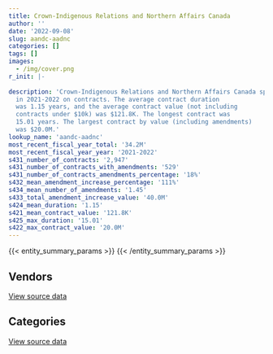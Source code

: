 ```yaml
---
title: Crown-Indigenous Relations and Northern Affairs Canada
author: ''
date: '2022-09-08'
slug: aandc-aadnc
categories: []
tags: []
images:
  - /img/cover.png
r_init: |-
  
description: 'Crown-Indigenous Relations and Northern Affairs Canada spent an estimated $34.2M
  in 2021-2022 on contracts. The average contract duration
  was 1.15 years, and the average contract value (not including
  contracts under $10k) was $121.8K. The longest contract was
  15.01 years. The largest contract by value (including amendments)
  was $20.0M.'
lookup_name: 'aandc-aadnc'
most_recent_fiscal_year_total: '34.2M'
most_recent_fiscal_year_year: '2021-2022'
s431_number_of_contracts: '2,947'
s431_number_of_contracts_with_amendments: '529'
s431_number_of_contracts_amendments_percentage: '18%'
s432_mean_amendment_increase_percentage: '111%'
s434_mean_number_of_amendments: '1.45'
s433_total_amendment_increase_value: '40.0M'
s424_mean_duration: '1.15'
s421_mean_contract_value: '121.8K'
s425_max_duration: '15.01'
s422_max_contract_value: '20.0M'
---
```


<script src="/rmarkdown-libs/htmlwidgets/htmlwidgets.js"></script>
<link href="/rmarkdown-libs/datatables-css/datatables-crosstalk.css" rel="stylesheet" />
<script src="/rmarkdown-libs/datatables-binding/datatables.js"></script>
<script src="/rmarkdown-libs/jquery/jquery-3.6.0.min.js"></script>
<link href="/rmarkdown-libs/dt-core-bootstrap/css/dataTables.bootstrap.min.css" rel="stylesheet" />
<link href="/rmarkdown-libs/dt-core-bootstrap/css/dataTables.bootstrap.extra.css" rel="stylesheet" />
<script src="/rmarkdown-libs/dt-core-bootstrap/js/jquery.dataTables.min.js"></script>
<script src="/rmarkdown-libs/dt-core-bootstrap/js/dataTables.bootstrap.min.js"></script>
<link href="/rmarkdown-libs/crosstalk/css/crosstalk.min.css" rel="stylesheet" />
<script src="/rmarkdown-libs/crosstalk/js/crosstalk.min.js"></script>
<script src="/rmarkdown-libs/htmlwidgets/htmlwidgets.js"></script>
<link href="/rmarkdown-libs/datatables-css/datatables-crosstalk.css" rel="stylesheet" />
<script src="/rmarkdown-libs/datatables-binding/datatables.js"></script>
<script src="/rmarkdown-libs/jquery/jquery-3.6.0.min.js"></script>
<link href="/rmarkdown-libs/dt-core-bootstrap/css/dataTables.bootstrap.min.css" rel="stylesheet" />
<link href="/rmarkdown-libs/dt-core-bootstrap/css/dataTables.bootstrap.extra.css" rel="stylesheet" />
<script src="/rmarkdown-libs/dt-core-bootstrap/js/jquery.dataTables.min.js"></script>
<script src="/rmarkdown-libs/dt-core-bootstrap/js/dataTables.bootstrap.min.js"></script>
<link href="/rmarkdown-libs/crosstalk/css/crosstalk.min.css" rel="stylesheet" />
<script src="/rmarkdown-libs/crosstalk/js/crosstalk.min.js"></script>

{{< entity_summary_params >}}
{{< /entity_summary_params >}}

## Vendors

<div id="htmlwidget-1" style="width:100%;height:auto;" class="datatables html-widget"></div>
<script type="application/json" data-for="htmlwidget-1">{"x":{"style":"bootstrap","filter":"none","vertical":false,"data":[["<a href=\"/vendors/4_office_automation/\">4 Office Automation<\/a>","<a href=\"/vendors/adga_group/\">ADGA Group<\/a>","<a href=\"/vendors/advanced_business_interiors/\">Advanced Business Interiors<\/a>","<a href=\"/vendors/advanced_chippewa_technologies/\">Advanced Chippewa Technologies<\/a>","<a href=\"/vendors/aecom/\">AECOM<\/a>","<a href=\"/vendors/air_tindi/\">Air Tindi<\/a>","<a href=\"/vendors/altis_human_resources/\">Altis Human Resources<\/a>","<a href=\"/vendors/applied_electonics/\">Applied Electonics<\/a>","<a href=\"/vendors/arcadis_canada/\">Arcadis Canada<\/a>","<a href=\"/vendors/artemp_personnel_services/\">Artemp Personnel Services<\/a>","<a href=\"/vendors/asokan_business_interiors/\">Asokan Business Interiors<\/a>","<a href=\"/vendors/associated_engineering/\">Associated Engineering<\/a>","<a href=\"/vendors/bdo_canada/\">BDO Canada<\/a>","<a href=\"/vendors/beckman_coulter_canada/\">Beckman Coulter Canada<\/a>","<a href=\"/vendors/bell_canada/\">Bell Canada<\/a>","<a href=\"/vendors/blumetric_environmental/\">Blumetric Environmental<\/a>","<a href=\"/vendors/cache_computer_consulting/\">Cache Computer Consulting<\/a>","<a href=\"/vendors/calian/\">Calian<\/a>","<a href=\"/vendors/canadian_bank_note_company/\">Canadian Bank Note Company<\/a>","<a href=\"/vendors/canadian_corps_of_commissionaires/\">Canadian Corps of Commissionaires<\/a>","<a href=\"/vendors/canadian_development_consultants/\">Canadian Development Consultants<\/a>","<a href=\"/vendors/canon/\">Canon<\/a>","<a href=\"/vendors/cansel_survey_equipment/\">Cansel Survey Equipment<\/a>","<a href=\"/vendors/cdci_research/\">CDCI Research<\/a>","<a href=\"/vendors/cdw_canada/\">CDW Canada<\/a>","<a href=\"/vendors/cgi/\">CGI<\/a>","<a href=\"/vendors/charron_human_resources/\">Charron Human Resources<\/a>","<a href=\"/vendors/cision_canada/\">Cision Canada<\/a>","<a href=\"/vendors/colliers_project_leaders/\">Colliers Project Leaders<\/a>","<a href=\"/vendors/compucom_canada/\">Compucom Canada<\/a>","<a href=\"/vendors/conexsys/\">CONEXSYS<\/a>","<a href=\"/vendors/coradix_technology_consulting/\">Coradix Technology Consulting<\/a>","<a href=\"/vendors/cossette_communications/\">Cossette Communications<\/a>","<a href=\"/vendors/csdc_systems/\">CSDC Systems<\/a>","<a href=\"/vendors/dell_computer/\">Dell Computer<\/a>","<a href=\"/vendors/deloitte/\">Deloitte<\/a>","<a href=\"/vendors/dillon_consulting/\">Dillon Consulting<\/a>","<a href=\"/vendors/donna_cona/\">Donna Cona<\/a>","<a href=\"/vendors/dynabook_canada/\">Dynabook Canada<\/a>","<a href=\"/vendors/ebsco_canada/\">EBSCO Canada<\/a>","<a href=\"/vendors/eclipsys_solutions/\">Eclipsys Solutions<\/a>","<a href=\"/vendors/ecole_de_langues_abce/\">Ecole De Langues Abce<\/a>","<a href=\"/vendors/ecole_de_langues_la_cite/\">Ecole De Langues La Cite<\/a>","<a href=\"/vendors/elsevier/\">Elsevier<\/a>","<a href=\"/vendors/emtec/\">Emtec<\/a>","<a href=\"/vendors/englobe/\">Englobe<\/a>","<a href=\"/vendors/ernst_young/\">Ernst Young<\/a>","<a href=\"/vendors/esri/\">ESRI<\/a>","<a href=\"/vendors/evaluation_personnel_selection/\">Evaluation Personnel Selection<\/a>","<a href=\"/vendors/excel_human_resources/\">Excel Human Resources<\/a>","<a href=\"/vendors/fast_forward_french/\">Fast Forward French<\/a>","<a href=\"/vendors/fca_canada/\">FCA Canada<\/a>","<a href=\"/vendors/felix_technology/\">Felix Technology<\/a>","<a href=\"/vendors/ference_company_consulting/\">Ference Company Consulting<\/a>","<a href=\"/vendors/fmc_professionals/\">FMC Professionals<\/a>","<a href=\"/vendors/ford_motor_company/\">Ford Motor Company<\/a>","<a href=\"/vendors/freebalance/\">FreeBalance<\/a>","<a href=\"/vendors/gap_wireless/\">Gap Wireless<\/a>","<a href=\"/vendors/gartner/\">Gartner<\/a>","<a href=\"/vendors/general_motors/\">General Motors<\/a>","<a href=\"/vendors/genesis_integration/\">Genesis Integration<\/a>","<a href=\"/vendors/global_knowledge/\">Global Knowledge<\/a>","<a href=\"/vendors/global_upholstery/\">Global Upholstery<\/a>","<a href=\"/vendors/grand_toy/\">Grand Toy<\/a>","<a href=\"/vendors/graybridge_international_consulting/\">Graybridge International Consulting<\/a>","<a href=\"/vendors/great_slave_helicopters/\">Great Slave Helicopters<\/a>","<a href=\"/vendors/hemmera_envirochem/\">Hemmera Envirochem<\/a>","<a href=\"/vendors/hoskin_scientific/\">Hoskin Scientific<\/a>","<a href=\"/vendors/hypertec/\">Hypertec<\/a>","<a href=\"/vendors/ibm_canada/\">IBM Canada<\/a>","<a href=\"/vendors/ifathom/\">iFathom<\/a>","<a href=\"/vendors/instrux_media/\">Instrux Media<\/a>","<a href=\"/vendors/ipsos/\">Ipsos<\/a>","<a href=\"/vendors/ipss/\">IPSS<\/a>","<a href=\"/vendors/iron_mountain/\">Iron Mountain<\/a>","<a href=\"/vendors/it_net_consultants/\">IT NET Consultants<\/a>","<a href=\"/vendors/itex/\">ITEX<\/a>","<a href=\"/vendors/jones_lang_lasalle/\">Jones Lang Lasalle<\/a>","<a href=\"/vendors/kenn_borek_air/\">Kenn Borek Air<\/a>","<a href=\"/vendors/konica_minolta_business_solutions/\">Konica Minolta Business Solutions<\/a>","<a href=\"/vendors/kpmg/\">KPMG<\/a>","<a href=\"/vendors/language_research_development_group/\">Language Research Development Group<\/a>","<a href=\"/vendors/lionbridge/\">Lionbridge<\/a>","<a href=\"/vendors/lumina_it/\">Lumina IT<\/a>","<a href=\"/vendors/macdonald_dettwiler_and_associates/\">MacDonald Dettwiler and Associates<\/a>","<a href=\"/vendors/maxsys_staffing_and_consulting/\">Maxsys Staffing and Consulting<\/a>","<a href=\"/vendors/media_q/\">Media Q<\/a>","<a href=\"/vendors/microsoft_canada/\">Microsoft Canada<\/a>","<a href=\"/vendors/mnp/\">MNP<\/a>","<a href=\"/vendors/mobile_resource_group/\">Mobile Resource Group<\/a>","<a href=\"/vendors/modis_canada/\">Modis Canada<\/a>","<a href=\"/vendors/morpho_canada/\">Morpho Canada<\/a>","<a href=\"/vendors/nations_translation_group/\">Nations Translation Group<\/a>","<a href=\"/vendors/nattiq/\">NATTIQ<\/a>","<a href=\"/vendors/nisha_techonologies/\">Nisha Techonologies<\/a>","<a href=\"/vendors/nitam_solutions/\">Nitam Solutions<\/a>","<a href=\"/vendors/northern_micro/\">Northern Micro<\/a>","<a href=\"/vendors/nova_networks/\">Nova Networks<\/a>","<a href=\"/vendors/nuix_north_america/\">Nuix North America<\/a>","<a href=\"/vendors/onx_enterprise_solutions/\">OnX Enterprise Solutions<\/a>","<a href=\"/vendors/openframe_technologies/\">OpenFrame Technologies<\/a>","<a href=\"/vendors/opentext/\">OpenText<\/a>","<a href=\"/vendors/optiv_canada_federal/\">Optiv Canada Federal<\/a>","<a href=\"/vendors/oracle_canada/\">Oracle Canada<\/a>","<a href=\"/vendors/pitney_bowes/\">Pitney Bowes<\/a>","<a href=\"/vendors/pleiad_canada/\">Pleiad Canada<\/a>","<a href=\"/vendors/pra/\">PRA<\/a>","<a href=\"/vendors/pricewaterhouse_coopers/\">Pricewaterhouse Coopers<\/a>","<a href=\"/vendors/printers_plus/\">Printers Plus<\/a>","<a href=\"/vendors/prologic_systems/\">Prologic Systems<\/a>","<a href=\"/vendors/promaxis/\">Promaxis<\/a>","<a href=\"/vendors/proquest/\">ProQuest<\/a>","<a href=\"/vendors/protak_consulting_group/\">Protak Consulting Group<\/a>","<a href=\"/vendors/purespirit_solutions/\">PureSpirIT Solutions<\/a>","<a href=\"/vendors/qmr/\">QMR<\/a>","<a href=\"/vendors/quantum_management_services/\">Quantum Management Services<\/a>","<a href=\"/vendors/queen_s_university/\">Queen’s University<\/a>","<a href=\"/vendors/quintet_consulting/\">Quintet Consulting<\/a>","<a href=\"/vendors/r_e_gilmore_investments/\">R E Gilmore Investments<\/a>","<a href=\"/vendors/randstad/\">Randstad<\/a>","<a href=\"/vendors/raymond_chabot_grant_thornton/\">Raymond Chabot Grant Thornton<\/a>","<a href=\"/vendors/ricoh/\">Ricoh<\/a>","<a href=\"/vendors/robertson_geoconsultants/\">Robertson Geoconsultants<\/a>","<a href=\"/vendors/s_p_global_market_intelligence/\">S P Global Market Intelligence<\/a>","<a href=\"/vendors/samson_associes/\">Samson Associes<\/a>","<a href=\"/vendors/sap/\">SAP<\/a>","<a href=\"/vendors/sas_institute/\">SAS Institute<\/a>","<a href=\"/vendors/sharp_electronics/\">Sharp Electronics<\/a>","<a href=\"/vendors/si_systems/\">SI Systems<\/a>","<a href=\"/vendors/simplex_grinnell/\">Simplex Grinnell<\/a>","<a href=\"/vendors/slr_consulting_canada/\">SLR Consulting Canada<\/a>","<a href=\"/vendors/snc_lavalin/\">SNC Lavalin<\/a>","<a href=\"/vendors/softchoice/\">Softchoice<\/a>","<a href=\"/vendors/st_joseph_print_group/\">St Joseph Print Group<\/a>","<a href=\"/vendors/stantec/\">Stantec<\/a>","<a href=\"/vendors/stratos/\">Stratos<\/a>","<a href=\"/vendors/subaru_canada/\">Subaru Canada<\/a>","<a href=\"/vendors/teksystems_canada/\">Teksystems Canada<\/a>","<a href=\"/vendors/tetra_tech/\">Tetra Tech<\/a>","<a href=\"/vendors/the_aim_group/\">The AIM Group<\/a>","<a href=\"/vendors/the_right_door_consulting/\">The Right Door Consulting<\/a>","<a href=\"/vendors/the_vcan_group/\">The VCAN Group<\/a>","<a href=\"/vendors/thg_the_history_group/\">THG the History Group<\/a>","<a href=\"/vendors/tiree/\">Tiree<\/a>","<a href=\"/vendors/toromont/\">Toromont<\/a>","<a href=\"/vendors/toshiba_canada/\">Toshiba Canada<\/a>","<a href=\"/vendors/totem_offisource/\">Totem Offisource<\/a>","<a href=\"/vendors/tpg_technology_consultants/\">TPG Technology Consultants<\/a>","<a href=\"/vendors/turtle_island_staffing/\">Turtle Island Staffing<\/a>","<a href=\"/vendors/university_of_ottawa/\">University of Ottawa<\/a>","<a href=\"/vendors/university_of_regina/\">University of Regina<\/a>","<a href=\"/vendors/vwr_international/\">VWR International<\/a>","<a href=\"/vendors/wampum_records/\">Wampum Records<\/a>","<a href=\"/vendors/wolters_kluwer/\">Wolters Kluwer<\/a>","<a href=\"/vendors/wood_canada/\">Wood Canada<\/a>","<a href=\"/vendors/workdynamics_technologies/\">WorkDynamics Technologies<\/a>","<a href=\"/vendors/xerox/\">Xerox<\/a>"],[31632.53,476940.69,36531.06,491568.03,null,32281.81,588308.57,27863.05,659957.4,227136.96,230748.86,36015,192570.84,68109.69,485131.26,129419,null,678420.99,18155.04,32696.13,1227016.06,67223.6,null,62970.01,250343.31,76233.77,null,47865.62,749393.21,280658.61,49493.56,747283.57,473033.82,null,null,583541.59,null,6666293.94,null,52219.26,1022.29,77622.77,null,24438.28,95326.37,null,297030.23,433170.61,null,null,24800,65480.1,64410,107213.42,0,null,null,46839.06,1792981.9,null,null,39452.03,24824.1,19262.25,12128.9,null,null,62990.55,85627.63,843139,55762.88,null,241003.16,669540.54,558859.85,371723.01,130929.04,null,null,70419.52,303209.29,null,38624.34,26123.52,19679.36,34402.16,null,506343.81,0,147073.33,null,11598.49,null,50722.92,1004462.05,148608.08,2276647.37,19476.9,null,22326.27,26247.76,107732.04,null,3212967.18,7054.45,65559.24,null,45253.83,null,5052.73,19014.88,60967.3,null,null,727893.13,36072.55,null,13698.55,29332.8,4074.75,854151.44,29306.35,811460.12,107945.72,266421.92,null,3396.25,2538.9,347949.6,77735.18,243862.95,113326.93,12448.88,39512.3,114447.5,874772.73,23473.8,null,118143.81,161749.37,596539.17,89274.71,1252088,512733.85,79666.57,492670.22,null,246800.21,135660.21,10652.78,12284,173057.06,1690704.16,8968.05,449963.16,332349.99,107820.2],[31719.2,218862.25,null,104694.83,42059.4,23043.4,609763.84,null,607286.57,302033.51,63950.94,null,233444.24,null,null,126352.1,null,null,241205.6,263955.73,345496.72,73661.08,null,867618.65,189359.97,76442.63,1714.19,52840.54,268279.27,null,null,729733.93,null,65584.36,null,96719,165668.5,6017174.8,2115374.25,353080.41,34112.81,96105.25,null,null,96184.95,173314.94,297844.01,242440.67,135670.5,78543.68,24990,null,null,391282.22,39940.73,52821.3,61166.7,null,483841.18,null,13793.55,35279.44,null,null,21595.44,null,null,null,null,1582061.23,null,160546.12,null,null,312308.87,158847.94,122020.67,null,null,53877.4,125817.74,null,38730.16,37894.74,null,29436.75,84750,1427104.81,15924.58,183778.81,null,null,null,76083.64,60000.57,126436.9,464636.9,null,55615.5,27238.05,93268.75,290100.96,56486.58,1952781.67,7073.78,15360.31,null,null,46666.69,null,19066.97,62236.88,61718.58,38374.89,510374.16,null,null,84897.75,32857.34,null,985910.06,26951.3,884897.86,108241.46,484401.14,293347.48,102796.01,null,244982.39,40960.46,183426.68,340809.74,99349.61,null,283501.16,514876.53,null,249771.7,159752.83,132986.27,358503.83,null,1640711.7,998630.32,null,null,24804.71,null,161900.2,51347.55,null,null,2053199.48,null,433002.22,199751.17,61433.65],[null,null,null,196822.5,null,69287.3,510170.36,null,435255.58,64335.22,13776.55,null,126647.84,null,null,454022.74,null,null,704320.36,60991.19,58010.38,38404.59,25312.93,2014160.92,70641.17,76233.77,23173.26,null,267242.5,null,null,191555.12,null,28693.16,36212.4,647340.8,125350.87,5332582.61,null,322209.99,null,8012.4,13417.02,null,null,305723.1,409253.56,639890.17,null,null,null,null,null,85502.34,null,null,null,null,null,null,null,1150.69,null,null,27024.2,null,338539.36,null,16443,138869.32,null,25650.38,null,null,11497.5,null,null,5336.16,78046.09,28278.33,158981.38,37683.13,null,11683.17,null,230751.64,null,null,106811.17,null,null,null,40000,null,null,null,null,null,63791.36,19126.17,null,88628.36,50907.66,273289.75,7054.45,85793.26,null,null,75666.71,null,19014.88,65306.37,null,null,393949.36,null,null,147860.34,null,null,854151.44,26877.66,1321456.09,98777.73,291758.24,null,61946.7,null,null,null,216791.4,370845.07,40289.13,null,236543.78,1108680.81,null,null,205922.85,266979.53,2447.28,null,1110748.57,30637.04,null,null,null,null,10616.41,3105.54,null,null,753534.66,null,73350.1,224701.4,56014.56],[null,null,null,null,119202.68,127513.26,264548.44,null,470675.08,87303.64,null,null,36038.21,null,null,300482.65,5930.99,null,704320.36,81989.97,76773.06,29379.07,null,1985656.92,8521.59,76233.77,10602.56,null,286787.42,null,null,null,null,null,null,317681.13,282209.33,5600041.91,15519,null,null,1440.59,44659.53,null,null,511100.25,281483.5,47906.79,38827.06,12855.04,26400,null,null,114385.4,null,61031.43,null,null,null,51894.15,null,null,null,null,65199,55756,478941.34,19422.89,null,null,null,null,null,null,13134.1,null,null,143587.19,83337.43,28278.33,62931.38,58853.41,null,null,null,449358.46,null,null,0,92957.32,28886.22,null,26200.07,null,null,null,null,null,63791.36,null,null,null,null,null,7054.45,13322.5,4332.29,null,null,null,77278.31,null,null,null,206648.55,null,30870,149934.38,null,null,1277351.76,5108.42,1525969.76,null,40738.31,null,null,null,null,null,998232.18,131907.3,null,null,162419.47,478148.54,null,null,null,216307.24,68719.1,null,1515839.49,null,null,null,null,null,null,null,null,null,829071.93,null,null,119174.29,51707.61]],"container":"<table class=\"table table-striped table-hover row-border order-column display\">\n  <thead>\n    <tr>\n      <th>Vendor<\/th>\n      <th>2018-2019<\/th>\n      <th>2019-2020<\/th>\n      <th>2020-2021<\/th>\n      <th>2021-2022<\/th>\n    <\/tr>\n  <\/thead>\n<\/table>","options":{"order":[[4,"desc"]],"pageLength":10,"autoWidth":true,"columnDefs":[{"targets":1,"render":"function(data, type, row, meta) {\n    return type !== 'display' ? data : DTWidget.formatCurrency(data, \"$\", 2, 3, \",\", \".\", true, null);\n  }"},{"targets":2,"render":"function(data, type, row, meta) {\n    return type !== 'display' ? data : DTWidget.formatCurrency(data, \"$\", 2, 3, \",\", \".\", true, null);\n  }"},{"targets":3,"render":"function(data, type, row, meta) {\n    return type !== 'display' ? data : DTWidget.formatCurrency(data, \"$\", 2, 3, \",\", \".\", true, null);\n  }"},{"targets":4,"render":"function(data, type, row, meta) {\n    return type !== 'display' ? data : DTWidget.formatCurrency(data, \"$\", 2, 3, \",\", \".\", true, null);\n  }"},{"width":"16%","targets":[1,2,3,4]},{"className":"dt-right","targets":[1,2,3,4]}],"orderClasses":false}},"evals":["options.columnDefs.0.render","options.columnDefs.1.render","options.columnDefs.2.render","options.columnDefs.3.render"],"jsHooks":[]}</script>
<p class="text-right">
<a href="https://github.com/GoC-Spending/contracts-data/tree/main/data/out/departments/aandc-aadnc/summary_by_fiscal_year_by_vendor.csv" class="source-data-link btn btn-link">View source data</a>
</p>

## Categories

<div id="htmlwidget-2" style="width:100%;height:auto;" class="datatables html-widget"></div>
<script type="application/json" data-for="htmlwidget-2">{"x":{"style":"bootstrap","filter":"none","vertical":false,"data":[["<a href=\"/categories/other/\">(Other)<\/a>","<a href=\"/categories/facilities_and_construction/\">Facilities and construction<\/a>","<a href=\"/categories/office_management/\">Office management<\/a>","<a href=\"/categories/professional_services/\">Professional services<\/a>","<a href=\"/categories/information_technology/\">Information technology<\/a>","<a href=\"/categories/medical/\">Medical<\/a>","<a href=\"/categories/transportation_and_logistics/\">Transportation and logistics<\/a>","<a href=\"/categories/industrial_products_and_services/\">Industrial products and services<\/a>","<a href=\"/categories/travel/\">Travel<\/a>","<a href=\"/categories/security_and_protection/\">Security and protection<\/a>","<a href=\"/categories/human_capital/\">Human capital<\/a>"],[0,1637479.58,1468358.26,43731608.49,15856569.86,756000.62,544317.3,1169873.12,661187.5,118033.58,988551.64],[0,953398.52,1167944.3,39855704.78,12819220.79,462649.04,683168.7,698359.12,704913.42,90793.51,1385118.6],[null,538791.96,1368303.12,33825351.49,3361782.43,459292.99,119847.01,342433.53,493997.82,87708.8,1031281.8],[47696.06,959294.4,918697.44,29970380.17,831234.42,null,262810.45,29088.68,449038.51,150551.45,536499.06]],"container":"<table class=\"table table-striped table-hover row-border order-column display\">\n  <thead>\n    <tr>\n      <th>Category<\/th>\n      <th>2018-2019<\/th>\n      <th>2019-2020<\/th>\n      <th>2020-2021<\/th>\n      <th>2021-2022<\/th>\n    <\/tr>\n  <\/thead>\n<\/table>","options":{"order":[[4,"desc"]],"dom":"t","pageLength":30,"autoWidth":true,"columnDefs":[{"targets":1,"render":"function(data, type, row, meta) {\n    return type !== 'display' ? data : DTWidget.formatCurrency(data, \"$\", 2, 3, \",\", \".\", true, null);\n  }"},{"targets":2,"render":"function(data, type, row, meta) {\n    return type !== 'display' ? data : DTWidget.formatCurrency(data, \"$\", 2, 3, \",\", \".\", true, null);\n  }"},{"targets":3,"render":"function(data, type, row, meta) {\n    return type !== 'display' ? data : DTWidget.formatCurrency(data, \"$\", 2, 3, \",\", \".\", true, null);\n  }"},{"targets":4,"render":"function(data, type, row, meta) {\n    return type !== 'display' ? data : DTWidget.formatCurrency(data, \"$\", 2, 3, \",\", \".\", true, null);\n  }"},{"width":"16%","targets":[1,2,3,4]},{"className":"dt-right","targets":[1,2,3,4]}],"orderClasses":false,"lengthMenu":[10,25,30,50,100]}},"evals":["options.columnDefs.0.render","options.columnDefs.1.render","options.columnDefs.2.render","options.columnDefs.3.render"],"jsHooks":[]}</script>
<p class="text-right">
<a href="https://github.com/GoC-Spending/contracts-data/tree/main/data/out/departments/aandc-aadnc/summary_by_fiscal_year_by_category.csv" class="source-data-link btn btn-link">View source data</a>
</p>
